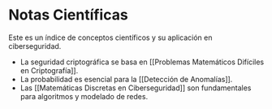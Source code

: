 # Notas Científicas

Este es un índice de conceptos científicos y su aplicación en ciberseguridad.

- La seguridad criptográfica se basa en [[Problemas Matemáticos Difíciles en Criptografía]].
- La probabilidad es esencial para la [[Detección de Anomalías]].
- Las [[Matemáticas Discretas en Ciberseguridad]] son fundamentales para algoritmos y modelado de redes.